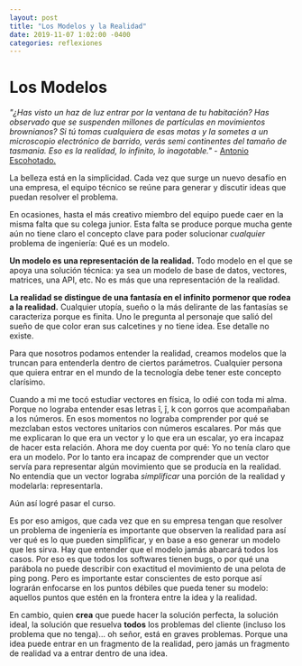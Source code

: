 ```yaml
---
layout: post
title: "Los Modelos y la Realidad"
date: 2019-11-07 1:02:00 -0400
categories: reflexiones
---
```


# Los Modelos

_"¿Has visto un haz de luz entrar por la ventana de tu habitación? Has observado
que se suspenden millones de partículas en movimientos brownianos? Si tú tomas
cualquiera de esas motas y la sometes a un microscopio electrónico de
barrido, verás semi continentes del tamaño de tasmania. Eso es la realidad, lo
infinito, lo inagotable."_ - [Antonio Escohotado.](https://laemboscadura.com/)

La belleza está en la simplicidad. Cada vez que surge un nuevo desafío en una
empresa, el equipo técnico se reúne para generar y discutir ideas que puedan
resolver el problema.

En ocasiones, hasta el más creativo miembro del equipo puede caer en la misma
falta que su colega junior. Esta falta se produce porque mucha gente aún no
tiene claro el concepto clave para poder solucionar _cualquier_ problema de
ingeniería: Qué es un modelo.

**Un modelo es una representación de la realidad.** Todo modelo en el que se apoya
una solución técnica: ya sea un modelo de base de
datos, vectores, matrices, una API, etc. No es más que una representación
de la realidad.

**La realidad se distingue de una fantasía en el infinito pormenor que rodea a la
realidad.** Cualquier utopía, sueño o la más delirante de las fantasías se
caracteriza porque es finita. Uno le pregunta al personaje que salió del sueño
de que color eran sus calcetines y no tiene idea. Ese detalle no existe.

Para que nosotros podamos entender la realidad, creamos modelos que la truncan
para entenderla dentro de ciertos parámetros. Cualquier persona
que quiera entrar en el mundo de la tecnología debe tener este concepto
clarísimo.

Cuando a mi me tocó estudiar vectores en física, lo odié con toda mi alma.
Porque no lograba entender esas letras î, ĵ, k con gorros que acompañaban a los
números. En esos momentos no lograba comprender por qué se mezclaban estos
vectores unitarios con números escalares. Por más que me explicaran lo que era
un vector y lo que era un escalar, yo era incapaz de hacer esta relación. Ahora
me doy cuenta por qué: Yo no tenía claro que era un modelo. Por lo tanto era
incapaz de comprender que un vector servía para representar algún movimiento que
se producía en la realidad. No entendía que un vector lograba _simplificar_ una
porción de la realidad y modelarla: representarla.

Aún así logré pasar el curso.

Es por eso amigos, que cada vez que en su empresa tengan que resolver un
problema de ingeniería es importante que observen la realidad para así ver qué
es lo que pueden simplificar, y en base a eso generar un modelo que les sirva.
Hay que entender que el modelo jamás abarcará todos los casos. Por eso es que
todos los softwares tienen bugs, o por qué una parábola no puede describir con
exactitud el movimiento de una pelota de ping pong. Pero es importante estar
conscientes de esto porque así lograrán enfocarse en los puntos débiles que pueda
tener su modelo: aquellos puntos que estén en la frontera entre la idea y la realidad.

En cambio, quien **crea** que puede hacer la solución perfecta, la solución ideal,
la solución que resuelva **todos** los problemas del cliente (incluso los
problema que no tenga)... oh señor, está en graves problemas. Porque una idea
puede entrar en un fragmento de la realidad, pero jamás un fragmento de realidad
va a entrar dentro de una idea.